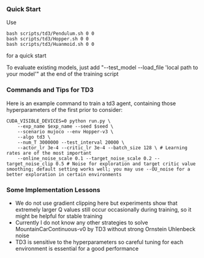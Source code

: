 ### Quick Start

Use
```
bash scripts/td3/Pendulum.sh 0 0
bash scripts/td3/Hopper.sh 0 0
bash scripts/td3/Huanmoid.sh 0 0
```
for a quick start

To evaluate existing models, just add "--test_model --load_file 'local path to your model'" at the end of the training script




### Commands and Tips for TD3

Here is an example command to train a td3 agent, containing those hyperparameters of the first prior to consider:

```
CUDA_VISIBLE_DEVICES=0 python run.py \
    --exp_name $exp_name --seed $seed \
    --scenario mujoco --env Hopper-v3 \
    --algo td3 \
    --num_T 3000000 --test_interval 20000 \
    --actor_lr 3e-4 --critic_lr 3e-4 --batch_size 128 \ # Learning rates are of the most important
    --online_noise_scale 0.1 --target_noise_scale 0.2 --target_noise_clip 0.5 # Noise for exploration and target critic value smoothing; default setting works well; you may use --OU_noise for a better exploration in certain environments
```




### Some Implementation Lessons

- We do not use gradient clipping here but experiments show that extremely larger Q values still occur occasionally during training, so it might be helpful for stable training
- Currently I do not know any other strategies to solve MountainCarContinuous-v0 by TD3 without strong Ornstein Uhlenbeck noise
- TD3 is sensitive to the hyperparameters so careful tuning for each environment is essential for a good performance
